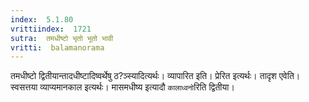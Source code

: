 ```yaml
---
index:  5.1.80
vrittiindex:  1721
sutra:  तमधीष्टो भृतो भूतो भावी
vritti:  balamanorama 
---
```


तमधीष्टो द्वितीयान्तादधीष्टादिष्वर्थेषु ठ?ञ्स्यादित्यर्थः। व्यापारित इति। प्रेरित इत्यर्थः। तादृश एवेति। स्वसत्तया व्याप्यमानकाल इत्यर्थः। मासमधीष्य इत्यादौ `कालाध्वनो`रिति द्वितीया। 

